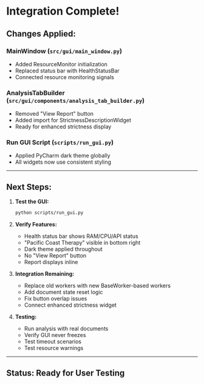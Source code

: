 
# Integration Complete!

## Changes Applied:

### MainWindow (`src/gui/main_window.py`)
- Added ResourceMonitor initialization
- Replaced status bar with HealthStatusBar
- Connected resource monitoring signals

### AnalysisTabBuilder (`src/gui/components/analysis_tab_builder.py`)
- Removed "View Report" button
- Added import for StrictnessDescriptionWidget
- Ready for enhanced strictness display

### Run GUI Script (`scripts/run_gui.py`)
- Applied PyCharm dark theme globally
- All widgets now use consistent styling

---

## Next Steps:

1. **Test the GUI:**
   ```bash
   python scripts/run_gui.py
   ```

2. **Verify Features:**
   - Health status bar shows RAM/CPU/API status
   - "Pacific Coast Therapy" visible in bottom right
   - Dark theme applied throughout
   - No "View Report" button
   - Report displays inline

3. **Integration Remaining:**
   - Replace old workers with new BaseWorker-based workers
   - Add document state reset logic
   - Fix button overlap issues
   - Connect enhanced strictness widget

4. **Testing:**
   - Run analysis with real documents
   - Verify GUI never freezes
   - Test timeout scenarios
   - Test resource warnings

---

## Status: Ready for User Testing
